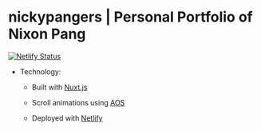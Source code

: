 # **nickypangers** | Personal Portfolio of Nixon Pang

[![Netlify Status](https://api.netlify.com/api/v1/badges/2aef2896-ba45-4345-a308-ed3cacf6c519/deploy-status)](https://app.netlify.com/sites/peaceful-meninsky-fe2e19/deploys)

- Technology:

  - Built with [Nuxt.js](https://nuxtjs.org)

  - Scroll animations using [AOS](https://michalsnik.github.io/aos/)

  - Deployed with [Netlify](https://netlify.com)

